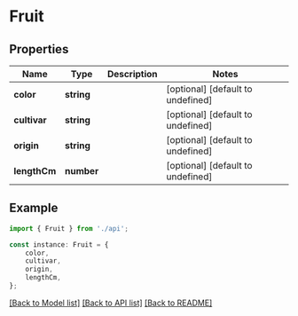 # Fruit


## Properties

Name | Type | Description | Notes
------------ | ------------- | ------------- | -------------
**color** | **string** |  | [optional] [default to undefined]
**cultivar** | **string** |  | [optional] [default to undefined]
**origin** | **string** |  | [optional] [default to undefined]
**lengthCm** | **number** |  | [optional] [default to undefined]

## Example

```typescript
import { Fruit } from './api';

const instance: Fruit = {
    color,
    cultivar,
    origin,
    lengthCm,
};
```

[[Back to Model list]](../README.md#documentation-for-models) [[Back to API list]](../README.md#documentation-for-api-endpoints) [[Back to README]](../README.md)
